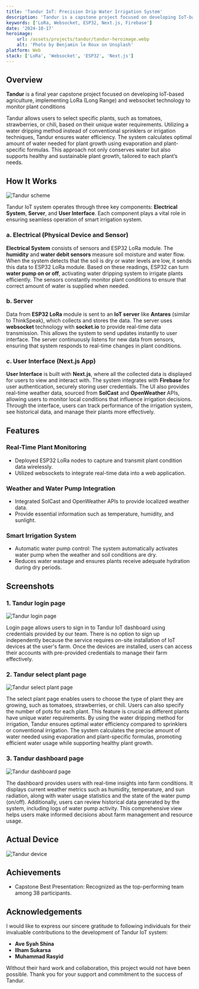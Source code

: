 ```yaml
---
title: 'Tandur IoT: Precision Drip Water Irrigation System'
description: 'Tandur is a capstone project focused on developing IoT-based agriculture, implementing LoRa (Long Range) and websocket technology to monitor plant conditions.'
keywords: ['LoRa, Websocket, ESP32, Next.js, Firebase']
date: '2024-10-17'
heroimage:
    url: /assets/projects/tandur/tandur-heroimage.webp
    alt: 'Photo by Benjamin le Roux on Unsplash'
platform: Web
stack: ['LoRa', 'Websocket', 'ESP32', 'Next.js']
---
```


## Overview

**Tandur** is a final year capstone project focused on developing IoT-based agriculture, implementing LoRa (Long Range) and websocket technology to monitor plant conditions

Tandur allows users to select specific plants, such as tomatoes, strawberries, or chili, based on their unique water requirements. Utilizing a water dripping method instead of conventional sprinklers or irrigation techniques, Tandur ensures water efficiency. The system calculates optimal amount of water needed for plant growth using evaporation and plant-specific formulas. This approach not only conserves water but also supports healthy and sustainable plant growth, tailored to each plant’s needs.

## How It Works

![Tandur scheme](/assets/projects/tandur/how-it-works.webp)

Tandur IoT system operates through three key components: **Electrical System**, **Server**, and **User Interface**. Each component plays a vital role in ensuring seamless operation of smart irrigation system.

### a. Electrical (Physical Device and Sensor)
**Electrical System** consists of sensors and ESP32 LoRa module. The **humidity** and **water debit sensors** measure soil moisture and water flow. When the system detects that the soil is dry or water levels are low, it sends this data to ESP32 LoRa module. Based on these readings, ESP32 can turn **water pump on or off**, activating water dripping system to irrigate plants efficiently. The sensors constantly monitor plant conditions to ensure that correct amount of water is supplied when needed.

### b. Server
Data from **ESP32 LoRa** module is sent to an **IoT server** like **Antares** (similar to ThinkSpeak), which collects and stores the data. The server uses **websocket** technology with **socket.io** to provide real-time data transmission. This allows the system to send updates instantly to user interface. The server continuously listens for new data from sensors, ensuring that system responds to real-time changes in plant conditions.

### c. User Interface (Next.js App)
**User Interface** is built with **Next.js**, where all the collected data is displayed for users to view and interact with. The system integrates with **Firebase** for user authentication, securely storing user credentials. The UI also provides real-time weather data, sourced from **SolCast** and **OpenWeather** APIs, allowing users to monitor local conditions that influence irrigation decisions. Through the interface, users can track performance of the irrigation system, see historical data, and manage their plants more effectively.

## Features

### Real-Time Plant Monitoring
- Deployed ESP32 LoRa nodes to capture and transmit plant condition data wirelessly.
- Utilized websockets to integrate real-time data into a web application.

### Weather and Water Pump Integration
- Integrated SolCast and OpenWeather APIs to provide localized weather data.
- Provide essential information such as temperature, humidity, and sunlight.

### Smart Irrigation System
- Automatic water pump control: The system automatically activates water pump when the weather and soil conditions are dry.
- Reduces water wastage and ensures plants receive adequate hydration during dry periods.

## Screenshots

### 1. Tandur login page
![Tandur login page](/assets/projects/tandur/login-page.webp)

Login page allows users to sign in to Tandur IoT dashboard using credentials provided by our team. There is no option to sign up independently because the service requires on-site installation of IoT devices at the user's farm. Once the devices are installed, users can access their accounts with pre-provided credentials to manage their farm effectively.


### 2. Tandur select plant page
![Tandur select plant page](/assets/projects/tandur/plantinformation-page.webp)

The select plant page enables users to choose the type of plant they are growing, such as tomatoes, strawberries, or chili. Users can also specify the number of pots for each plant. This feature is crucial as different plants have unique water requirements. By using the water dripping method for irrigation, Tandur ensures optimal water efficiency compared to sprinklers or conventional irrigation. The system calculates the precise amount of water needed using evaporation and plant-specific formulas, promoting efficient water usage while supporting healthy plant growth.

### 3. Tandur dashboard page
![Tandur dashboard page](/assets/projects/tandur/dashboard-page.webp)

The dashboard provides users with real-time insights into farm conditions. It displays current weather metrics such as humidity, temperature, and sun radiation, along with water usage statistics and the state of the water pump (on/off). Additionally, users can review historical data generated by the system, including logs of water pump activity. This comprehensive view helps users make informed decisions about farm management and resource usage.

## Actual Device

![Tandur device](/assets/projects/tandur/actual-device.webp)

## Achievements
- Capstone Best Presentation: Recognized as the top-performing team among 38 participants.

## Acknowledgements

I would like to express our sincere gratitude to following individuals for their invaluable contributions to the development of Tandur IoT system:

- **Ave Syah Shina**
- **Ilham Sukarsa**
- **Muhammad Rasyid**

Without their hard work and collaboration, this project would not have been possible. Thank you for your support and commitment to the success of Tandur.





